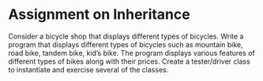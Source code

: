 # Assignment on Inheritance

Consider a bicycle shop that displays different types of bicycles. Write a program that displays different types of bicycles such as mountain bike, road bike, tandem bike, kid’s bike. The program displays various features of different types of bikes along with their prices. Create a tester/driver class to instantiate and exercise several of the classes. 